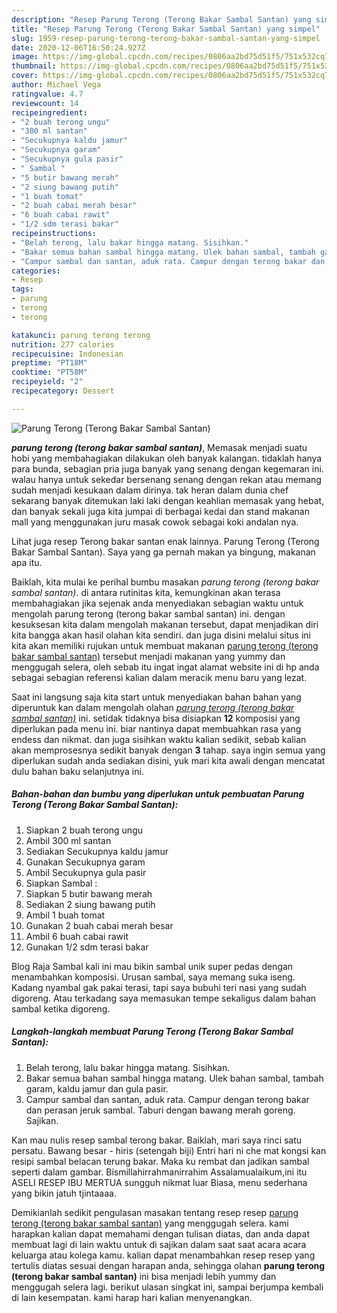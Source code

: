 ```yaml
---
description: "Resep Parung Terong (Terong Bakar Sambal Santan) yang simpel"
title: "Resep Parung Terong (Terong Bakar Sambal Santan) yang simpel"
slug: 1959-resep-parung-terong-terong-bakar-sambal-santan-yang-simpel
date: 2020-12-06T16:50:24.927Z
image: https://img-global.cpcdn.com/recipes/0806aa2bd75d51f5/751x532cq70/parung-terong-terong-bakar-sambal-santan-foto-resep-utama.jpg
thumbnail: https://img-global.cpcdn.com/recipes/0806aa2bd75d51f5/751x532cq70/parung-terong-terong-bakar-sambal-santan-foto-resep-utama.jpg
cover: https://img-global.cpcdn.com/recipes/0806aa2bd75d51f5/751x532cq70/parung-terong-terong-bakar-sambal-santan-foto-resep-utama.jpg
author: Michael Vega
ratingvalue: 4.7
reviewcount: 14
recipeingredient:
- "2 buah terong ungu"
- "300 ml santan"
- "Secukupnya kaldu jamur"
- "Secukupnya garam"
- "Secukupnya gula pasir"
- " Sambal "
- "5 butir bawang merah"
- "2 siung bawang putih"
- "1 buah tomat"
- "2 buah cabai merah besar"
- "6 buah cabai rawit"
- "1/2 sdm terasi bakar"
recipeinstructions:
- "Belah terong, lalu bakar hingga matang. Sisihkan."
- "Bakar semua bahan sambal hingga matang. Ulek bahan sambal, tambah garam, kaldu jamur dan gula pasir."
- "Campur sambal dan santan, aduk rata. Campur dengan terong bakar dan perasan jeruk sambal. Taburi dengan bawang merah goreng. Sajikan."
categories:
- Resep
tags:
- parung
- terong
- terong

katakunci: parung terong terong 
nutrition: 277 calories
recipecuisine: Indonesian
preptime: "PT18M"
cooktime: "PT58M"
recipeyield: "2"
recipecategory: Dessert

---
```



![Parung Terong (Terong Bakar Sambal Santan)](https://img-global.cpcdn.com/recipes/0806aa2bd75d51f5/751x532cq70/parung-terong-terong-bakar-sambal-santan-foto-resep-utama.jpg)

<b><i>parung terong (terong bakar sambal santan)</i></b>, Memasak menjadi suatu hobi yang membahagiakan dilakukan oleh banyak kalangan. tidaklah hanya para bunda, sebagian pria juga banyak yang senang dengan kegemaran ini. walau hanya untuk sekedar bersenang senang dengan rekan atau memang sudah menjadi kesukaan dalam dirinya. tak heran dalam dunia chef sekarang banyak ditemukan laki laki dengan keahlian memasak yang hebat, dan banyak sekali juga kita jumpai di berbagai kedai dan stand makanan mall yang menggunakan juru masak cowok sebagai koki andalan nya.

Lihat juga resep Terong bakar santan enak lainnya. Parung Terong (Terong Bakar Sambal Santan). Saya yang ga pernah makan ya bingung, makanan apa itu.

Baiklah, kita mulai ke perihal bumbu masakan <i>parung terong (terong bakar sambal santan)</i>. di antara rutinitas kita, kemungkinan akan terasa membahagiakan jika sejenak anda menyediakan sebagian waktu untuk mengolah parung terong (terong bakar sambal santan) ini. dengan kesuksesan kita dalam mengolah makanan tersebut, dapat menjadikan diri kita bangga akan hasil olahan kita sendiri. dan juga disini melalui situs ini kita akan memiliki rujukan untuk membuat makanan <u>parung terong (terong bakar sambal santan)</u> tersebut menjadi makanan yang yummy dan menggugah selera, oleh sebab itu ingat ingat alamat website ini di hp anda sebagai sebagian referensi kalian dalam meracik menu baru yang lezat.


Saat ini langsung saja kita start untuk menyediakan bahan bahan yang diperuntuk kan dalam mengolah olahan <u><i>parung terong (terong bakar sambal santan)</i></u> ini. setidak tidaknya bisa disiapkan <b>12</b> komposisi yang diperlukan pada menu ini. biar nantinya dapat membuahkan rasa yang endess dan nikmat. dan juga sisihkan waktu kalian sedikit, sebab kalian akan memprosesnya sedikit banyak dengan <b>3</b> tahap. saya ingin semua yang diperlukan sudah anda sediakan disini, yuk mari kita awali dengan mencatat dulu bahan baku selanjutnya ini.

<!--inarticleads1-->

##### Bahan-bahan dan bumbu yang diperlukan untuk pembuatan Parung Terong (Terong Bakar Sambal Santan):

1. Siapkan 2 buah terong ungu
1. Ambil 300 ml santan
1. Sediakan Secukupnya kaldu jamur
1. Gunakan Secukupnya garam
1. Ambil Secukupnya gula pasir
1. Siapkan  Sambal :
1. Siapkan 5 butir bawang merah
1. Sediakan 2 siung bawang putih
1. Ambil 1 buah tomat
1. Gunakan 2 buah cabai merah besar
1. Ambil 6 buah cabai rawit
1. Gunakan 1/2 sdm terasi bakar


Blog Raja Sambal kali ini mau bikin sambal unik super pedas dengan menambahkan komposisi. Urusan sambal, saya memang suka iseng. Kadang nyambal gak pakai terasi, tapi saya bubuhi teri nasi yang sudah digoreng. Atau terkadang saya memasukan tempe sekaligus dalam bahan sambal ketika digoreng. 

<!--inarticleads2-->

##### Langkah-langkah membuat Parung Terong (Terong Bakar Sambal Santan):

1. Belah terong, lalu bakar hingga matang. Sisihkan.
1. Bakar semua bahan sambal hingga matang. Ulek bahan sambal, tambah garam, kaldu jamur dan gula pasir.
1. Campur sambal dan santan, aduk rata. Campur dengan terong bakar dan perasan jeruk sambal. Taburi dengan bawang merah goreng. Sajikan.


Kan mau nulis resep sambal terong bakar. Baiklah, mari saya rinci satu persatu. Bawang besar - hiris (setengah biji) Entri hari ni che mat kongsi kan resipi sambal belacan terung bakar. Maka ku rembat dan jadikan sambal seperti dalam gambar. Bismillahirrahmanirrahim Assalamualaikum,ini itu ASELI RESEP IBU MERTUA sungguh nikmat luar Biasa, menu sederhana yang bikin jatuh tjintaaaa. 

Demikianlah sedikit pengulasan masakan tentang resep resep <u>parung terong (terong bakar sambal santan)</u> yang menggugah selera. kami harapkan kalian dapat memahami dengan tulisan diatas, dan anda dapat membuat lagi di lain waktu untuk di sajikan dalam saat saat acara acara keluarga atau kolega kamu. kalian dapat menambahkan resep resep yang tertulis diatas sesuai dengan harapan anda, sehingga olahan <b>parung terong (terong bakar sambal santan)</b> ini bisa menjadi lebih yummy dan menggugah selera lagi. berikut ulasan singkat ini, sampai berjumpa kembali di lain kesempatan. kami harap hari kalian menyenangkan.
